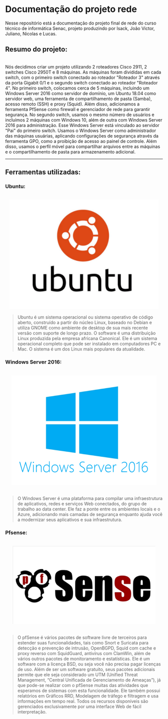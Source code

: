 # Documentação do projeto rede 
Nesse repositório está a documentação do projeto final de rede do curso técnico de informática Senac, projeto produzindo por Isack, João Victor, Juliano, Nicolas e Lucas.

## Resumo do projeto:
<br>
 Nós decidimos criar um projeto utilizando 2 roteadores Cisco 2911, 2 switches Cisco 2950T e 8 máquinas. As máquinas foram divididas em cada switch, com o primeiro switch conectado ao roteador "Roteador 3" através da porta Gigabit 0/1 e o segundo switch conectado ao roteador "Roteador 4". No primeiro switch, colocamos cerca de 5 máquinas, incluindo um Windows Server 2016 como servidor de domínio, um Ubuntu 18.04 como servidor web, uma ferramenta de compartilhamento de pasta (Samba), acesso remoto (SSH) e proxy (Squid). Além disso, adicionamos a ferramenta PfSense como firewall e gerenciador de rede para garantir segurança. No segundo switch, usamos o mesmo número de usuários e incluímos 2 máquinas com Windows 10, além de outra com Windows Server 2016 para administração. Esse Windows Server está vinculado ao servidor "Pai" do primeiro switch. Usamos o Windows Server como administrador das máquinas usuárias, aplicando configurações de segurança através da ferramenta GPO, como a proibição de acesso ao painel de controle. Além disso, usamos o perfil móvel para compartilhar arquivos entre as máquinas e o compartilhamento de pasta para armazenamento adicional.

---
## Ferramentas utilizadas:
### Ubuntu:
<br>
<div align="center">
    <img  height="350em"  text-align="center" src="image/ubuntu/ubuntu.png">
</div>

>Ubuntu é um sistema operacional ou sistema operativo de código aberto, construído a partir do núcleo Linux, baseado no Debian e utiliza GNOME como ambiente de desktop de sua mais recente versão com suporte de longo prazo. O software é uma distribuição Linux produzida pela empresa africana Canonical. Ele é um sistema operacional completo que pode ser instalado em computadores PC e Mac. O sistema é um dos Linux mais populares da atualidade.

### Windows Server 2016:
<br>

<div align="center">
    <img  height="350em" src="image/win_server2016/server2016_logo.png">
</div>

<br>

>O Windows Server é uma plataforma para compilar uma infraestrutura de aplicativos, redes e serviços Web conectados, do grupo de trabalho ao data center. Ele faz a ponte entre os ambientes locais e o Azure, adicionando mais camadas de segurança enquanto ajuda você a modernizar seus aplicativos e sua infraestrutura.

### Pfsense:
<br>

<div align="center"> 
    <img  height="250em" src="image/pfsense/pfSense_Logo.png">
</div>

<br>

>O pfSense é vários pacotes de software livre de terceiros para estender suas funcionalidades, tais como Snort e Suricata para detecção e prevenção de intrusão, OpenBGPD, Squid com cache e proxy reverso com SquidGuard, antivírus com ClamWin, além de vários outros pacotes de monitoramento e estatísticas. Ele é um software com a licença BSD, ou seja você não precisa pagar licenças de uso. Além de ser um software gratuito, seus pacotes adicionais permite que ele seja considerado um UTM (Unified Threat Management, “Central Unificada de Gerenciamento de Ameaças”), já que pode-se realizar com o pfSense muitas das atividades que esperamos de sistemas com esta funcionalidade. Ele também possui relatórios em Gráficos RRD, Modelagem de tráfego e filtragem e usa informações em tempo real. Todos os recursos disponíveis são gerenciados exclusivamente por uma interface Web de fácil interpretação. 